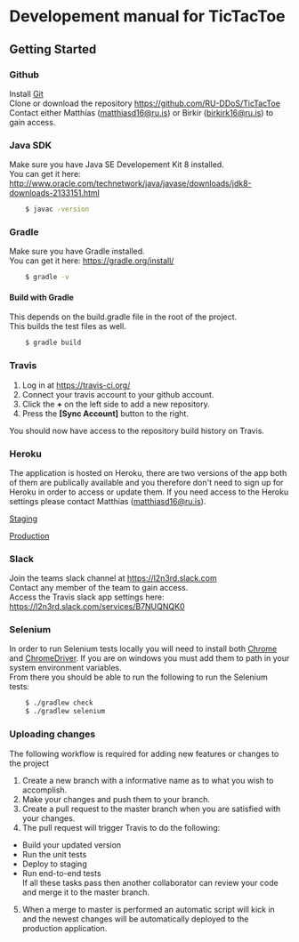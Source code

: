 # Developement manual for TicTacToe

## Getting Started

### Github
Install [Git](https://git-scm.com/downloads)  
Clone or download the repository
<https://github.com/RU-DDoS/TicTacToe>  
Contact either Matthías (matthiasd16@ru.is) or Birkir (birkirk16@ru.is) to gain access.

### Java SDK
Make sure you have Java SE Developement Kit 8 installed.  
You can get it here: <http://www.oracle.com/technetwork/java/javase/downloads/jdk8-downloads-2133151.html>
```sh
	$ javac -version
```


### Gradle
Make sure you have Gradle installed.  
You can get it here: <https://gradle.org/install/>
```sh
	$ gradle -v
```


#### Build with Gradle
This depends on the build.gradle file in the root of the project.  
This builds the test files as well.
```sh
	$ gradle build
```


### Travis
1. Log in at <https://travis-ci.org/>
2. Connect your travis account to your github account.
3. Click the **+** on the left side to add a new repository.
4. Press the **[Sync Account]** button to the right.

You should now have access to the repository build history on Travis.

### Heroku
The application is hosted on Heroku, there are two versions of the app both of them are publically available and you therefore don't need to sign up for Heroku in order to access or update them. If you need access to the Heroku settings please contact Matthías (matthiasd16@ru.is).

[Staging](https://tictactoe-staging-ddos.herokuapp.com)

[Production](https://tictactoe-production-ddos.herokuapp.com)

### Slack
Join the teams slack channel at <https://l2n3rd.slack.com>  
Contact any member of the team to gain access.  
Access the Travis slack app settings here: <https://l2n3rd.slack.com/services/B7NUQNQK0>

### Selenium
In order to run Selenium tests locally you will need  to install both [Chrome](https://www.google.com/chrome/browser/features.html?brand=CHBD&gclid=CjwKCAjw-NXPBRB4EiwAVNRLKuDAUlRgcNqBHzC9UJ1FtyCEqArTz_D3vLo-csV6oBIyI9ln9am_hRoCY94QAvD_BwE&dclid=CJrR0_OMltcCFQSZdwodMpQOsQ) and [ChromeDriver](https://sites.google.com/a/chromium.org/chromedriver/downloads). If you are on windows you must add them to path in your system environment variables.  
From there you should be able to run the following to run the Selenium tests:
```sh
	$ ./gradlew check
	$ ./gradlew selenium
```

### Uploading changes
The following workflow is required for adding new features or changes to the project
1. Create a new branch with a informative name as to what you wish to accomplish.
2. Make your changes and push them to your branch.
3. Create a pull request to the master branch when you are satisfied with your changes.
4. The pull request will trigger Travis to do the following:
+ Build your updated version
+ Run the unit tests
+ Deploy to staging
+ Run end-to-end tests  
If all these tasks pass then another collaborator can review your code and merge it to the master branch.
5. When a merge to master is performed an automatic script will kick in and the newest changes will be automatically deployed to the production application.
